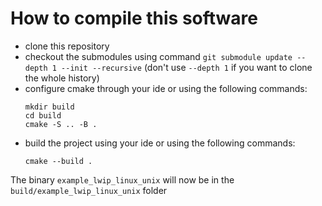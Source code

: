# How to compile this software
- clone this repository
- checkout the submodules using command `git submodule update --depth 1 --init --recursive` (don't use `--depth 1` if you want to clone the whole history)
- configure cmake through your ide or using the following commands:
    ```shell
    mkdir build
    cd build 
    cmake -S .. -B .
    ```
- build the project using your ide or using the following commands:
    ```shell
    cmake --build .
    ```
The binary `example_lwip_linux_unix` will now be in the `build/example_lwip_linux_unix` folder